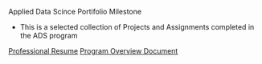 Applied Data Scince Portifolio Milestone
<ul>
<li>This is a selected collection of Projects and Assignments completed in the ADS program</li>
</ul>

<a href="https://www.linkedin.com/in/yodit-a-17000a20/?jobid=1234">Professional Resume</a>
<a href="https://github.com/yoditayalew/ADS-Portfolio-Milestone/blob/main/Projects/Applied%20Data%20Science%20Portifolio%20_Program%20Overview%20Draft.pdf">Program Overview Document</a>
